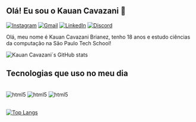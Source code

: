## Olá! Eu sou o Kauan Cavazani 👋


[![Instagram](https://img.shields.io/badge/Instagram-E4405F?style=for-the-badge&logo=instagram&logoColor=white)](https://www.instagram.com/kauan_cavazani/)
[![Gmail](https://img.shields.io/badge/Gmail-D14836?style=for-the-badge&logo=gmail&logoColor=white)](kauan.cavazani@gmail.com)
[![LinkedIn](https://img.shields.io/badge/LinkedIn-0077B5?style=for-the-badge&logo=linkedin&logoColor=white)](https://www.linkedin.com/in/kauan-cavazani-brianez-177916207/)
[![Discord](https://img.shields.io/badge/Discord-7289DA?style=for-the-badge&logo=discord&logoColor=white)](https://discord.com/channels/@me)



Olá, meu nome é Kauan Cavazani Brianez, tenho 18 anos e estudo ciências da computação na São Paulo Tech School!



![Kauan Cavazani´s GitHub stats](https://github-readme-stats.vercel.app/api?username=KauanCavazani&show_icons=true&theme=midnight-purple)

## Tecnologias que uso no meu dia

<div style="display: inline_block"><br>
<img align="center" alt="html5" src="https://img.shields.io/badge/HTML5-E34F26?style=for-the-badge&logo=html5&logoColor=white">
<img align="center" alt="html5" src="https://img.shields.io/badge/CSS3-1572B6?style=for-the-badge&logo=css3&logoColor=white">
<img align="center" alt="html5" src="https://img.shields.io/badge/JavaScript-F7DF1E?style=for-the-badge&logo=javascript&logoColor=black">
</div><br>

[![Top Langs](https://github-readme-stats.vercel.app/api/top-langs/?username=KauanCavazani&layout=demo)](https://github.com/KauanCavazani/KauanCavazani)
